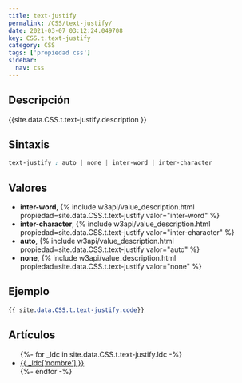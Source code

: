 ```yaml
---
title: text-justify
permalink: /CSS/text-justify/
date: 2021-03-07 03:12:24.049708
key: CSS.t.text-justify
category: CSS
tags: ['propiedad css']
sidebar: 
  nav: css
---
```


## Descripción
{{site.data.CSS.t.text-justify.description }}

## Sintaxis
~~~css
text-justify : auto | none | inter-word | inter-character
~~~

## Valores
* **inter-word**,  {% include w3api/value_description.html propiedad=site.data.CSS.t.text-justify valor="inter-word" %}
* **inter-character**,  {% include w3api/value_description.html propiedad=site.data.CSS.t.text-justify valor="inter-character" %}
* **auto**,  {% include w3api/value_description.html propiedad=site.data.CSS.t.text-justify valor="auto" %}
* **none**,  {% include w3api/value_description.html propiedad=site.data.CSS.t.text-justify valor="none" %}

## Ejemplo
~~~css
{{ site.data.CSS.t.text-justify.code}}
~~~

## Artículos
<ul>
{%- for _ldc in site.data.CSS.t.text-justify.ldc -%}
   <li>
       <a href="{{_ldc['url'] }}">{{ _ldc['nombre'] }}</a>
   </li>
{%- endfor -%}
</ul>
